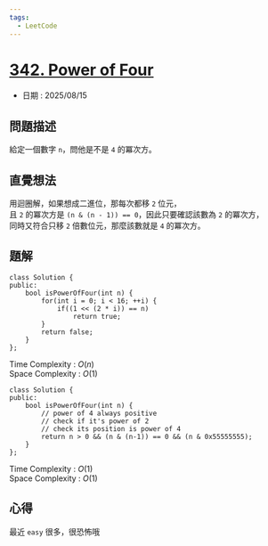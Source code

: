 ```yaml
---
tags:
  - LeetCode
---
```


# [342. Power of Four](https://leetcode.com/problems/power-of-four/description/)  

+ 日期 : 2025/08/15  

## 問題描述  

給定一個數字 `n`，問他是不是 `4` 的冪次方。  

## 直覺想法  

用迴圈解，如果想成二進位，那每次都移 `2` 位元，  
且 `2` 的冪次方是 `(n & (n - 1)) == 0`，因此只要確認該數為 `2` 的冪次方，  
同時又符合只移 `2` 倍數位元，那麼該數就是 `4` 的冪次方。  

## 題解  

```cpp=
class Solution {
public:
    bool isPowerOfFour(int n) {
        for(int i = 0; i < 16; ++i) {
            if((1 << (2 * i)) == n)
                return true;
        }
        return false;
    }
};
```

Time Complexity : $O(n)$  
Space Complexity : $O(1)$  

```cpp=
class Solution {
public:
    bool isPowerOfFour(int n) {
        // power of 4 always positive
        // check if it's power of 2
        // check its position is power of 4
        return n > 0 && (n & (n-1)) == 0 && (n & 0x55555555);
    }
};
```

Time Complexity : $O(1)$  
Space Complexity : $O(1)$  

## 心得  

最近 `easy` 很多，很恐怖哦  
